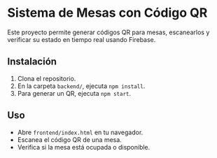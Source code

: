 # Sistema de Mesas con Código QR

Este proyecto permite generar códigos QR para mesas, escanearlos y verificar su estado en tiempo real usando Firebase.

## Instalación
1. Clona el repositorio.
2. En la carpeta `backend/`, ejecuta `npm install`.
3. Para generar un QR, ejecuta `npm start`.

## Uso
- Abre `frontend/index.html` en tu navegador.
- Escanea el código QR de una mesa.
- Verifica si la mesa está ocupada o disponible.